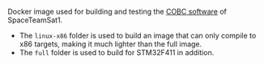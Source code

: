  Docker image used for building and testing the [COBC software](https://github.com/SpaceTeam/STS1_COBC_SW) of SpaceTeamSat1.

* The `linux-x86` folder is used to build an image that can only compile to x86 targets, making it much lighter than the full image.
* The `full` folder is used to build for STM32F411 in addition.
